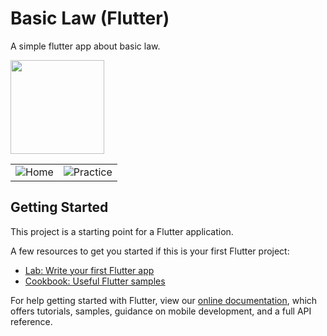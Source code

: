 # Basic Law (Flutter)

A simple flutter app about basic law.

<a href="https://play.google.com/store/apps/details?id=com.colloque.basic_law_flutter" target="_blank">
  <img src="https://cdn.rawgit.com/steverichey/google-play-badge-svg/master/img/en_get.svg" width="150">
</a>

|                                           |                                               |
| ----------------------------------------- | --------------------------------------------- |
| ![Home](https://na.cx/i/ACgfy11.png 'Home') | ![Practice](https://na.cx/i/vmF4sm1.png 'Practice') |

## Getting Started

This project is a starting point for a Flutter application.

A few resources to get you started if this is your first Flutter project:

- [Lab: Write your first Flutter app](https://flutter.dev/docs/get-started/codelab)
- [Cookbook: Useful Flutter samples](https://flutter.dev/docs/cookbook)

For help getting started with Flutter, view our
[online documentation](https://flutter.dev/docs), which offers tutorials,
samples, guidance on mobile development, and a full API reference.
